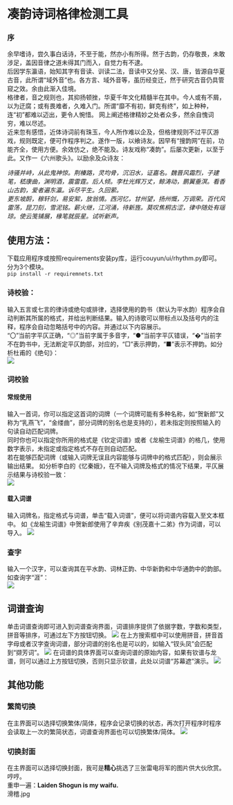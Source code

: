 # 凑韵诗词格律检测工具

### 序
余早嗜诗，尝久事白话诗，不至于能，然亦小有所得。然于古韵，仍存敬畏，未敢涉足，盖因音律之道未得其门而入，自觉力有不逮。  
后因学东瀛语，始知其字有音读、训读二法，音读中又分吴、汉、唐，皆源自华夏古音，此所谓“域外音”也。各方言、域外音等，虽历经变迁，然于研究古音仍具管窥之效。余由此渐入佳境。  
格律者，音之规则也，其抑扬顿挫，华夏千年文化精髓半在其中。今人或有不屑，以为迂腐；或有畏难者，久难入门。所谓“靡不有初，鲜克有终”，如上种种，连“初”都难以迈出，更令人惋惜。 网上阐述格律精妙之处者众多，然余自愧词穷，难以尽述。  
近来忽有感悟，近体诗词前有珠玉，今人所作难以企及，但格律规则不过平仄游戏，规则既定，便可作程序判之。遂作一版，以飨诗友。因早有“搜韵网”在前，功能齐全，使用方便。余效仿之，绝不能及。诗友戏称“凑韵”。后屡次更新，以至于此。又作一《六州歌头》。以励余及众诗友：  

*诗骚并峙，从此鬼神惊。荆榛路，灵均骨，沉汨水，证嘉名。魏晋风霜烈，子建笔，嵇康曲，渊明酒，震雷霆。后人倾。李杜光辉万丈，鲸涛动，鹏翼垂溟。看香山古韵，爱者遍东瀛。诉尽平生。久回萦。*  
*更东坡酹，稼轩剑，易安絮，放翁情。西河忆，甘州望，扬州慨，万调荣。百代风雷荡，昆刀刻，雪泥铭。薪火继，江河涌，待新旌。莫叹焦桐古涩，律中随处有瑶琼。使云笺铺展，椽笔就辰星。试听新声。*  

## 使用方法：  
下载应用程序或按照requirements安装py库，运行couyun/ui/rhythm.py即可。分为3个模块。  
`pip install -r requiremnets.txt`

### 诗校验：  
输入五言或七言的律诗或绝句或排律，选择使用的韵书（默认为平水韵）程序会自动判断其所属的格式，并给出判断结果。输入的诗歌可以带标点以及括号内的注释，程序会自动忽略括号中的内容。并通过以下内容展示。  
“〇”当前字平仄正确，“◎”当前字属于多音字，“●”当前字平仄错误，“�”当前字不在韵书中，无法断定平仄韵部，对应的，“□”表示押韵，“■”表示不押韵。如分析杜甫的《绝句》：  
![](readme_images/shi.png)

### 词校验 
#### 常规使用
输入一首词，你可以指定这首词的词牌（一个词牌可能有多种名称，如“贺新郎”又称为“乳燕飞”，“金缕曲”，部分词牌的别名也是支持的），若未指定则按照输入的句读自动匹配词牌。  
同时你也可以指定你所用的格式是《钦定词谱》或者《龙榆生词谱》的格几，使用数字表示，未指定或指定格式不存在则自动匹配。  
若在能够匹配词牌（或输入词牌无误且内容能够与词牌中的格式匹配），则会展示输出结果。 如分析李白的《忆秦娥》，在不输入词牌及格式的情况下结果，平仄展示结果与诗校验一致：  
![](readme_images/ci.png)

#### 载入词谱
输入词牌名，指定格式与词谱，单击“载入词谱”，便可以将词谱内容载入至文本框中。
如《龙榆生词谱》中贺新郎使用了辛弃疾《别茂嘉十二弟》作为词谱，可以导入。
![](readme_images/ci_import.png)

### 查字  
输入一个汉字，可以查询其在平水韵、词林正韵、中华新韵和中华通韵中的韵部。如查询字“涯”：  
![](readme_images/zi.png)

## 词谱查询
单击词谱查询即可进入到词谱查询界面，词谱排序提供了依据字数，字数和类型，拼音等排序，可通过左下方按钮切换。
![](readme_images/cipu_main.png)
在上方搜索框中可以使用拼音，拼音首字母或者汉字查询词谱，部分词谱的别名也是可以的，如输入“钗头凤”会匹配到“撷芳词”。
![](readme_images/cipu_ctf.png)
在词谱的具体界面可以查询词谱的原始内容，如果有钦谱与龙谱，则可以通过上方按钮切换，否则只显示钦谱，此处以词谱“苏幕遮”演示。
![](readme_images/cipu_smz.png)

## 其他功能
### 繁简切换
在主界面可以选择切换繁体/简体，程序会记录切换的状态，再次打开程序时程序会读取上一次的繁简状态，词谱查询界面也可以切换繁体/简体。
![](readme_images/trad.png)
### 切换封面
在主界面可以选择切换封面，我可是**精心**挑选了三张雷电将军的图片供大伙欣赏。哼哼。  
重申一遍：**Laiden Shogun is my waifu.**  
滑稽.jpg